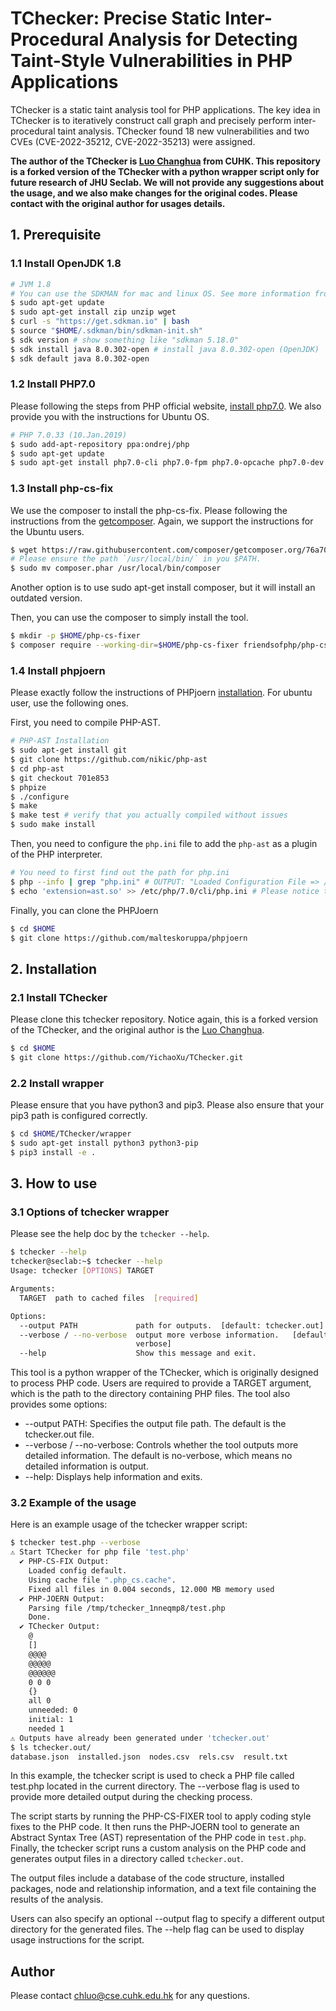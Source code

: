 # TChecker: Precise Static Inter-Procedural Analysis for Detecting Taint-Style Vulnerabilities in PHP Applications

TChecker is a static taint analysis tool for PHP applications. The key idea in TChecker is to iteratively construct call graph and precisely perform inter-procedural taint analysis. TChecker found 18 new vulnerabilities and two CVEs (CVE-2022-35212, CVE-2022-35213) were assigned.

**The author of the TChecker is [Luo Changhua](chluo@cse.cuhk.edu.hk) from CUHK. This repository is a forked version of the TChecker with a python wrapper script only for future research of JHU Seclab. We will not provide any suggestions about the usage, and we also make changes for the original codes. Please contact with the original author for usages details.**

## 1. Prerequisite

### 1.1 Install OpenJDK 1.8

```bash 
# JVM 1.8 
# You can use the SDKMAN for mac and linux OS. See more information from the `https://sdkman.io`
$ sudo apt-get update
$ sudo apt-get install zip unzip wget
$ curl -s "https://get.sdkman.io" | bash
$ source "$HOME/.sdkman/bin/sdkman-init.sh"
$ sdk version # show something like "sdkman 5.18.0" 
$ sdk install java 8.0.302-open # install java 8.0.302-open (OpenJDK)
$ sdk default java 8.0.302-open 
```

### 1.2 Install PHP7.0 

Please following the steps from PHP official website, [install php7.0](https://prototype.php.net/versions/7.0/install/). We also provide you with the instructions for Ubuntu OS.

```bash 
# PHP 7.0.33 (10.Jan.2019)
$ sudo add-apt-repository ppa:ondrej/php
$ sudo apt-get update
$ sudo apt-get install php7.0-cli php7.0-fpm php7.0-opcache php7.0-dev
```

### 1.3 Install php-cs-fix

We use the composer to install the php-cs-fix. Please following the instructions from the [getcomposer](https://getcomposer.org/download/). Again, we support the instructions for the Ubuntu users.

```bash 
$ wget https://raw.githubusercontent.com/composer/getcomposer.org/76a7060ccb93902cd7576b67264ad91c8a2700e2/web/installer -O - -q | php -- --quiet 
# Please ensure the path `/usr/local/bin/` in you $PATH. 
$ sudo mv composer.phar /usr/local/bin/composer
```

Another option is to use sudo apt-get install composer, but it will install an outdated version.

Then, you can use the composer to simply install the tool.


```bash
$ mkdir -p $HOME/php-cs-fixer
$ composer require --working-dir=$HOME/php-cs-fixer friendsofphp/php-cs-fixer:v2.19.3
```

### 1.4 Install phpjoern

Please exactly follow the instructions of PHPjoern [installation](https://github.com/malteskoruppa/phpjoern). For ubuntu user, use the following ones. 

First, you need to compile PHP-AST. 
```bash
# PHP-AST Installation
$ sudo apt-get install git
$ git clone https://github.com/nikic/php-ast
$ cd php-ast
$ git checkout 701e853
$ phpize
$ ./configure
$ make
$ make test # verify that you actually compiled without issues
$ sudo make install
```

Then, you need to configure the `php.ini` file to add the `php-ast` as a plugin of the PHP interpreter. 

```bash
# You need to first find out the path for php.ini 
$ php --info | grep "php.ini" # OUTPUT: "Loaded Configuration File => /etc/php/7.0/cli/php.ini"
$ echo 'extension=ast.so' >> /etc/php/7.0/cli/php.ini # Please notice that you should use you own path for `php.ini` 
```

Finally, you can clone the PHPJoern
```bash 
$ cd $HOME 
$ git clone https://github.com/malteskoruppa/phpjoern
```

## 2. Installation

### 2.1 Install TChecker 

Please clone this tchecker repository. Notice again, this is a forked version of the TChecker, and the original author is the [Luo Changhua](chluo@cse.cuhk.edu.hk). 

```bash
$ cd $HOME
$ git clone https://github.com/YichaoXu/TChecker.git
```

### 2.2 Install wrapper 

Please ensure that you have python3 and pip3. Please also ensure that your pip3 path is configured correctly. 

```bash
$ cd $HOME/TChecker/wrapper
$ sudo apt-get install python3 python3-pip
$ pip3 install -e .
```

## 3. How to use

### 3.1 Options of tchecker wrapper 


Please see the help doc by the `tchecker --help`. 
```bash 
$ tchecker --help
tchecker@seclab:~$ tchecker --help
Usage: tchecker [OPTIONS] TARGET

Arguments:
  TARGET  path to cached files  [required]

Options:
  --output PATH             path for outputs.  [default: tchecker.out]
  --verbose / --no-verbose  output more verbose information.   [default: no-
                            verbose]
  --help                    Show this message and exit.
```
This tool is a python wrapper of the TChecker, which is originally designed to process PHP code. Users are required to provide a TARGET argument, which is the path to the directory containing PHP files. The tool also provides some options:
* --output PATH: Specifies the output file path. The default is the tchecker.out file.
* --verbose / --no-verbose: Controls whether the tool outputs more detailed information. The default is no-verbose, which means no detailed information is output.
* --help: Displays help information and exits.


### 3.2 Example of the usage


Here is an example usage of the tchecker wrapper script:

```bash 
$ tchecker test.php --verbose
⚠️ Start TChecker for php file 'test.php'
  ✔️ PHP-CS-FIX Output:
    Loaded config default.
    Using cache file ".php_cs.cache".
    Fixed all files in 0.004 seconds, 12.000 MB memory used
  ✔️ PHP-JOERN Output:
    Parsing file /tmp/tchecker_1nneqmp8/test.php
    Done.
  ✔️ TChecker Output:
    @
    []
    @@@@
    @@@@@
    @@@@@@
    0 0 0
    {}
    all 0
    unneeded: 0
    initial: 1
    needed 1
⚠️ Outputs have already been generated under 'tchecker.out'
$ ls tchecker.out/
database.json  installed.json  nodes.csv  rels.csv  result.txt
```

In this example, the tchecker script is used to check a PHP file called test.php located in the current directory. The --verbose flag is used to provide more detailed output during the checking process.

The script starts by running the PHP-CS-FIXER tool to apply coding style fixes to the PHP code. It then runs the PHP-JOERN tool to generate an Abstract Syntax Tree (AST) representation of the PHP code in `test.php`. Finally, the tchecker script runs a custom analysis on the PHP code and generates output files in a directory called `tchecker.out`.

The output files include a database of the code structure, installed packages, node and relationship information, and a text file containing the results of the analysis.

Users can also specify an optional --output flag to specify a different output directory for the generated files. The --help flag can be used to display usage instructions for the script.

## Author

Please contact chluo@cse.cuhk.edu.hk for any questions.

